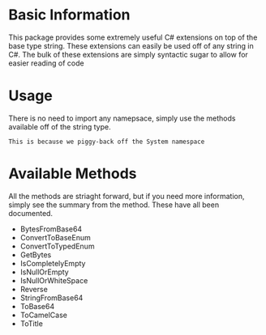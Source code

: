 # Basic Information

This package provides some extremely useful C# extensions on top of the base type string.
These extensions can easily be used off of any string in C#.
The bulk of these extensions are simply syntactic sugar to allow for easier reading of code

# Usage

There is no need to import any namepsace, simply use the methods available off of the string type.

```
This is because we piggy-back off the System namespace
```

# Available Methods

All the methods are striaght forward, but if you need more information, simply see the summary from the method. These have all been documented.

  - BytesFromBase64
  - ConvertToBaseEnum
  - ConvertToTypedEnum
  - GetBytes
  - IsCompletelyEmpty
  - IsNullOrEmpty
  - IsNullOrWhiteSpace
  - Reverse
  - StringFromBase64
  - ToBase64
  - ToCamelCase
  - ToTitle
